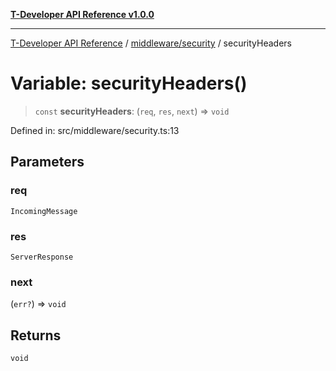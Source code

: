 [**T-Developer API Reference v1.0.0**](../../../README.md)

***

[T-Developer API Reference](../../../modules.md) / [middleware/security](../README.md) / securityHeaders

# Variable: securityHeaders()

> `const` **securityHeaders**: (`req`, `res`, `next`) => `void`

Defined in: src/middleware/security.ts:13

## Parameters

### req

`IncomingMessage`

### res

`ServerResponse`

### next

(`err?`) => `void`

## Returns

`void`
